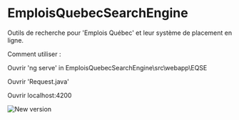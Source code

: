 # EmploisQuebecSearchEngine

Outils de recherche pour 'Emplois Québec' et leur système de placement en ligne.

Comment utiliser : 

Ouvrir 'ng serve' in EmploisQuebecSearchEngine\src\webapp\EQSE

Ouvrir 'Request.java'

Ouvrir localhost:4200

![New version](https://i.imgur.com/MNvwkmS.png "New version")
